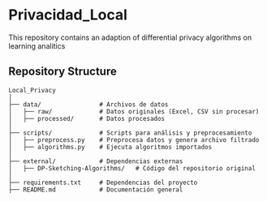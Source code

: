 # Privacidad_Local
This repository contains an adaption of differential privacy algorithms on learning analitics

## Repository Structure
```
Local_Privacy
│
├── data/                # Archivos de datos
│   ├── raw/             # Datos originales (Excel, CSV sin procesar)
│   ├── processed/       # Datos procesados
│
├── scripts/             # Scripts para análisis y preprocesamiento
│   ├── preprocess.py    # Preprocesa datos y genera archivo filtrado
│   ├── algorithms.py    # Ejecuta algoritmos importados
│
├── external/            # Dependencias externas
│   ├── DP-Sketching-Algorithms/   # Código del repositorio original
│
├── requirements.txt     # Dependencias del proyecto
├── README.md            # Documentación general
```
